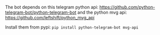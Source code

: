 The bot depends on this telegram python api:
https://github.com/python-telegram-bot/python-telegram-bot
and the python mvg api:
https://github.com/leftshift/python_mvg_api

Install them from pypi:
`pip install python-telegram-bot mvg-api`
